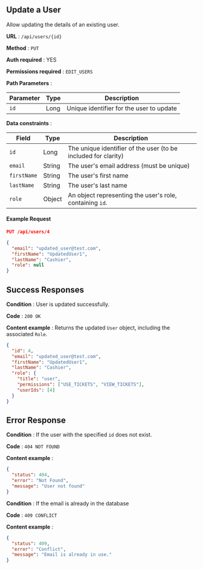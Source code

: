 ## Update a User

Allow updating the details of an existing user.

**URL** : `/api/users/{id}`

**Method** : `PUT`

**Auth required** : YES

**Permissions required** : `EDIT_USERS`

**Path Parameters** :

| Parameter | Type | Description                              |
| --------- | ---- | ---------------------------------------- |
| `id`      | Long | Unique identifier for the user to update |

**Data constraints** :

| Field       | Type   | Description                                                    |
| ----------- | ------ | -------------------------------------------------------------- |
| `id`        | Long   | The unique identifier of the user (to be included for clarity) |
| `email`     | String | The user's email address (must be unique)                      |
| `firstName` | String | The user's first name                                          |
| `lastName`  | String | The user's last name                                           |
| `role`      | Object | An object representing the user's role, containing `id`.       |

#### Example Request

```json
PUT /api/users/4

{
  "email": "updated_user@test.com",
  "firstName": "UpdatedUser1",
  "lastName": "Cashier",
  "role": null
}
```

## Success Responses

**Condition** : User is updated successfully.

**Code** : `200 OK`

**Content example** : Returns the updated `User` object, including the associated `Role`.

```json
{
  "id": 4,
  "email": "updated_user@test.com",
  "firstName": "UpdatedUser1",
  "lastName": "Cashier",
  "role": {
    "title": "user",
    "permissions": ["USE_TICKETS", "VIEW_TICKETS"],
    "userIds": [4]
  }
}
```

## Error Response

**Condition** : If the user with the specified `id` does not exist.

**Code** : `404 NOT FOUND`

**Content example** :

```json
{
  "status": 404,
  "error": "Not Found",
  "message": "User not found"
}
```

**Condition** : If the email is already in the database

**Code** : `409 CONFLICT`

**Content example** :

```json
{
  "status": 409,
  "error": "Conflict",
  "message": "Email is already in use."
}
```
